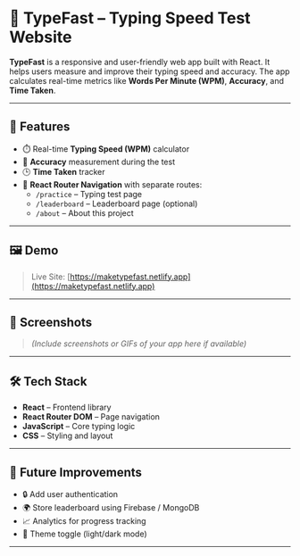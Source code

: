 # 🚀 TypeFast – Typing Speed Test Website

**TypeFast** is a responsive and user-friendly web app built with React. It helps users measure and improve their typing speed and accuracy. The app calculates real-time metrics like **Words Per Minute (WPM)**, **Accuracy**, and **Time Taken**.

---

## 🌟 Features

- ⏱️ Real-time **Typing Speed (WPM)** calculator  
- 🎯 **Accuracy** measurement during the test  
- 🕒 **Time Taken** tracker  
- 🧭 **React Router Navigation** with separate routes:
  - `/practice` – Typing test page
  - `/leaderboard` – Leaderboard page (optional)
  - `/about` – About this project

---

## 🖼️ Demo

> Live Site: [https://maketypefast.netlify.app](https://maketypefast.netlify.app)  

---

## 📸 Screenshots

> *(Include screenshots or GIFs of your app here if available)*

---

## 🛠️ Tech Stack

- **React** – Frontend library
- **React Router DOM** – Page navigation
- **JavaScript** – Core typing logic
- **CSS** – Styling and layout  

---

## 🚧 Future Improvements

- 🔒 Add user authentication  
- 🌍 Store leaderboard using Firebase / MongoDB  
- 📈 Analytics for progress tracking  
- 🎨 Theme toggle (light/dark mode)  

---

